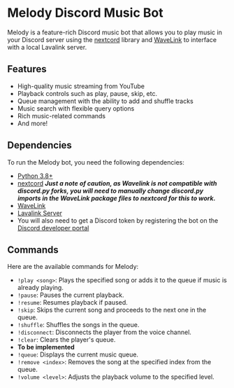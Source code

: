 # Melody Discord Music Bot

Melody is a feature-rich Discord music bot that allows you to play music in your Discord server using the [nextcord](https://github.com/nextcord/nextcord) library and [WaveLink](https://github.com/PythonistaGuild/Wavelink) to interface with a local Lavalink server.

## Features

- High-quality music streaming from YouTube
- Playback controls such as play, pause, skip, etc.
- Queue management with the ability to add and shuffle tracks
- Music search with flexible query options
- Rich music-related commands
- And more!

## Dependencies

To run the Melody bot, you need the following dependencies:

- [Python 3.8+](https://www.python.org/downloads/)
- [nextcord](https://github.com/nextcord/nextcord)
  _**Just a note of caution, as Wavelink is not compatible with discord.py forks, you will need to
   manually change discord.py imports in the WaveLink package files to nextcord for this to work.**_
- [WaveLink](https://github.com/PythonistaGuild/Wavelink)
- [Lavalink Server](https://github.com/lavalink-devs/Lavalink)
- You will also need to get a Discord token by registering the bot on the [Discord developer portal](https://discord.com/developers/applications)

## Commands

Here are the available commands for Melody:

- `!play <song>`: Plays the specified song or adds it to the queue if music is already playing.
- `!pause`: Pauses the current playback.
- `!resume`: Resumes playback if paused.
- `!skip`: Skips the current song and proceeds to the next one in the queue.
- `!shuffle`: Shuffles the songs in the queue.
- `!disconnect`: Disconnects the player from the voice channel.
- `!clear`: Clears the player's queue.
- **To be implemented**
- `!queue`: Displays the current music queue.
- `!remove <index>`: Removes the song at the specified index from the queue.
- `!volume <level>`: Adjusts the playback volume to the specified level.

